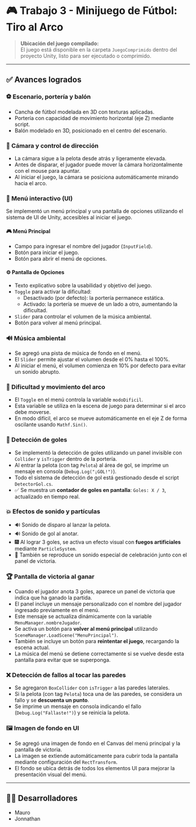 # 🎮 Trabajo 3 - Minijuego de Fútbol: Tiro al Arco

> **Ubicación del juego compilado:**  
> El juego está disponible en la carpeta `JuegoComprimido` dentro del proyecto Unity, listo para ser ejecutado o comprimido.

---

## ✅ Avances logrados

### ⚽ Escenario, portería y balón
- Cancha de fútbol modelada en 3D con texturas aplicadas.
- Portería con capacidad de movimiento horizontal (eje Z) mediante script.
- Balón modelado en 3D, posicionado en el centro del escenario.

### 🎥 Cámara y control de dirección
- La cámara sigue a la pelota desde atrás y ligeramente elevada.
- Antes de disparar, el jugador puede mover la cámara horizontalmente con el mouse para apuntar.
- Al iniciar el juego, la cámara se posiciona automáticamente mirando hacia el arco.

### 🧩 Menú interactivo (UI)
Se implementó un menú principal y una pantalla de opciones utilizando el sistema de UI de Unity, accesibles al iniciar el juego.

#### 🎮 Menú Principal
- Campo para ingresar el nombre del jugador (`InputField`).
- Botón para iniciar el juego.
- Botón para abrir el menú de opciones.

#### ⚙️ Pantalla de Opciones
- Texto explicativo sobre la usabilidad y objetivo del juego.
- `Toggle` para activar la dificultad:
  - Desactivado (por defecto): la portería permanece estática.
  - Activado: la portería se mueve de un lado a otro, aumentando la dificultad.
- `Slider` para controlar el volumen de la música ambiental.
- Botón para volver al menú principal.

### 🔊 Música ambiental
- Se agregó una pista de música de fondo en el menú.
- El `Slider` permite ajustar el volumen desde el 0% hasta el 100%.
- Al iniciar el menú, el volumen comienza en 10% por defecto para evitar un sonido abrupto.

### 🧠 Dificultad y movimiento del arco
- El `Toggle` en el menú controla la variable `modoDificil`.
- Esta variable se utiliza en la escena de juego para determinar si el arco debe moverse.
- En modo difícil, el arco se mueve automáticamente en el eje Z de forma oscilante usando `Mathf.Sin()`.

### 🥅 Detección de goles
- Se implementó la detección de goles utilizando un panel invisible con `Collider` y `isTrigger` dentro de la portería.
- Al entrar la pelota (con tag `Pelota`) al área de gol, se imprime un mensaje en consola (`Debug.Log("¡GOL!")`).
- Todo el sistema de detección de gol está gestionado desde el script `DetectorGol.cs`.
- ✅ Se muestra un **contador de goles en pantalla**: `Goles: X / 3`, actualizado en tiempo real.

### 💥 Efectos de sonido y partículas
- 🔊 Sonido de disparo al lanzar la pelota.
- 🔊 Sonido de gol al anotar.
- 🎆 Al lograr 3 goles, se activa un efecto visual con **fuegos artificiales** mediante `ParticleSystem`.
- 🎉 También se reproduce un sonido especial de celebración junto con el panel de victoria.

### 🏆 Pantalla de victoria al ganar
- Cuando el jugador anota 3 goles, aparece un panel de victoria que indica que ha ganado la partida.
- El panel incluye un mensaje personalizado con el nombre del jugador ingresado previamente en el menú.
- Este mensaje se actualiza dinámicamente con la variable `MenuManager.nombreJugador`.
- Se activa un botón para **volver al menú principal** utilizando `SceneManager.LoadScene("MenuPrincipal")`.
- También se incluye un botón para **reintentar el juego**, recargando la escena actual.
- La música del menú se detiene correctamente si se vuelve desde esta pantalla para evitar que se superponga.

### ❌ Detección de fallos al tocar las paredes
- Se agregaron `BoxCollider` con `isTrigger` a las paredes laterales.
- Si la pelota (con tag `Pelota`) toca una de las paredes, se considera un fallo y se **descuenta un punto**.
- Se imprime un mensaje en consola indicando el fallo (`Debug.Log("Fallaste!")`) y se reinicia la pelota.

### 🖼️ Imagen de fondo en UI
- Se agregó una imagen de fondo en el Canvas del menú principal y la pantalla de victoria.
- La imagen se extiende automáticamente para cubrir toda la pantalla mediante configuración del `RectTransform`.
- El fondo se ubica detrás de todos los elementos UI para mejorar la presentación visual del menú.

---

## 👨‍💻 Desarrolladores
- Mauro  
- Jonnathan
